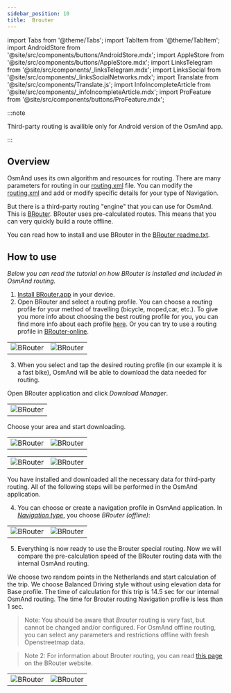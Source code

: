 ```yaml
---
sidebar_position: 10
title:  Brouter
---
```


import Tabs from '@theme/Tabs';
import TabItem from '@theme/TabItem';
import AndroidStore from '@site/src/components/buttons/AndroidStore.mdx';
import AppleStore from '@site/src/components/buttons/AppleStore.mdx';
import LinksTelegram from '@site/src/components/_linksTelegram.mdx';
import LinksSocial from '@site/src/components/_linksSocialNetworks.mdx';
import Translate from '@site/src/components/Translate.js';
import InfoIncompleteArticle from '@site/src/components/_infoIncompleteArticle.mdx';
import ProFeature from '@site/src/components/buttons/ProFeature.mdx';


<InfoIncompleteArticle/>

:::note

Third-party routing is availible only for Android version of the OsmAnd app.

:::

## Overview

OsmAnd uses its own algorithm and resources for routing. There are many parameters for routing in our [routing.xml](https://github.com/osmandapp/OsmAnd-resources/blob/master/routing/routing) file. You can modify the [routing.xml](https://github.com/osmandapp/OsmAnd-resources/blob/master/routing/routing) and add or modify specific details for your type of Navigation.

But there is a third-party routing "engine" that you can use for OsmAnd. This is [BRouter](http://brouter.de/). BRouter uses pre-calculated routes. This means that you can very quickly build a route offline.

You can read how to install and use BRouter in the [BRouter readme.txt](http://brouter.de/brouter/readme.txt).

## How to use

*Below you can read the tutorial on how BRouter is installed and included in OsmAnd routing.*

1. [Install BRouter.app](https://play.google.com/store/apps/details?id=btools.routingapp) in your device.
2. Open BRouter and select a routing profile. You can choose a routing profile for your method of travelling (bicycle, moped,car, etc.). To give you more info about choosing the best routing profile for you, you can find more info about each profile  [here](http://brouter.de/brouter/profiles2/). Or you can try to use a routing profile in [BRouter-online](http://brouter.de/brouter-web/).


<table class="blogimage">
    <tr>
        <td><img src={require('@site/static/img/navigation/third/prof18.jpg').default} alt="BRouter"/></td>
        <td><img src={require('@site/static/img/navigation/third/prof18a.jpg').default} alt="BRouter"/></td>
    </tr>
</table> 

3. When you select and tap the desired routing profile (in our example it is a fast bike), OsmAnd will be able to download the data needed for routing.
   
Open BRouter application and click _Download Manager_.

<table class="blogimage">
    <tr>
        <td><img src={require('@site/static/img/navigation/third/prof19.jpg').default} alt="BRouter"/></td>
    </tr>
</table> 

Choose your area and start downloading.

<table class="blogimage">
    <tr>
        <td><img src={require('@site/static/img/navigation/third/prof19a.jpg').default} alt="BRouter"/></td>
        <td><img src={require('@site/static/img/navigation/third/prof19b.jpg').default} alt="BRouter"/></td>
    </tr>
</table> 

<table class="blogimage">
    <tr>
        <td><img src={require('@site/static/img/navigation/third/prof19c.jpg').default} alt="BRouter"/></td>
        <td><img src={require('@site/static/img/navigation/third/prof19d.jpg').default} alt="BRouter"/></td>
    </tr>
</table> 

You have installed and downloaded all the necessary data for third-party routing. All of the following steps will be performed in the OsmAnd application.  

4. You can choose or create a navigation profile in OsmAnd application. In *[Navigation type](../../personal/profiles.md#navigation-settings)*, you choose _BRouter (offline)_: *<Translate android="true" ids="shared_string_menu,configure_profile,navigation_profile,nav_type_hint,shared_string_external,routing_profile_broutrer"/>*


<table class="blogimage">
    <tr>
        <td><img src={require('@site/static/img/navigation/third/prof20.jpg').default} alt="BRouter"/></td>
        <td><img src={require('@site/static/img/navigation/third/prof20a.jpg').default} alt="BRouter"/></td>
    </tr>
</table> 

5. Everything is now ready to use the Brouter special routing. Now we will compare the pre-calculation speed of the BRouter routing data with the internal OsmAnd routing.
   
We choose two random points in the Netherlands and start calculation of the trip. We choose Balanced Driving style without using elevation data for Base profile. The time of calculation for this trip is 14.5 sec for our internal OsmAnd routing. The time for Brouter routing Navigation profile is less than 1 sec.

> Note: You should be aware that *Brouter* routing is very fast, but cannot be changed and/or configured. For OsmAnd offline routing, you can select any parameters and restrictions offline with fresh Openstreetmap data.

> Note 2: For information about Brouter routing, you can read [this page](http://www.brouter.de/brouter/algorithm.html) on the BRouter website.  

<table class="blogimage">
    <tr>
        <td><img src={require('@site/static/img/navigation/third/prof21.jpg').default} alt="BRouter"/></td>
        <td><img src={require('@site/static/img/navigation/third/prof21a.jpg').default} alt="BRouter"/></td>
    </tr>
</table> 
